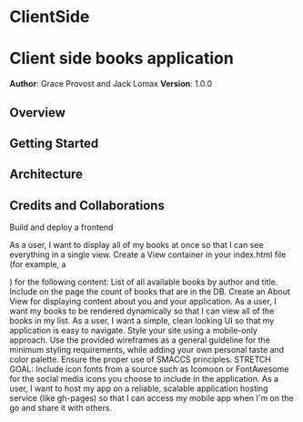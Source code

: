 # ClientSide

# Client side books application

**Author**: Grace Provost and Jack Lomax
**Version**: 1.0.0

## Overview
<!-- Provide a high level overview of what this application is and why you are building it, beyond the fact that it's an assignment for a Code Fellows 301 class. (i.e. What's your problem domain?) 


Include a link to your live site if it's deployed. -->

## Getting Started
<!-- What are the steps that a developer must take in order to build this app on their own machine and get it running? -->

## Architecture
<!-- Provide a detailed description of the application design. What technologies (languages, libraries, etc) you're using, and any other relevant design information. -->

## Credits and Collaborations
<!-- Give credit (and a link) to other people or resources that helped you build this application. -->



Build and deploy a frontend

As a user, I want to display all of my books at once so that I can see everything in a single view.
Create a View container in your index.html file (for example, a <section>) for the following content:
List of all available books by author and title.
Include on the page the count of books that are in the DB.
Create an About View for displaying content about you and your application.
As a user, I want my books to be rendered dynamically so that I can view all of the books in my list.
As a user, I want a simple, clean looking UI so that my application is easy to navigate.
Style your site using a mobile-only approach. Use the provided wireframes as a general guideline for the minimum styling requirements, while adding your own personal taste and color palette.
Ensure the proper use of SMACCS principles.
STRETCH GOAL: Include icon fonts from a source such as Icomoon or FontAwesome for the social media icons you choose to include in the application.
As a user, I want to host my app on a reliable, scalable application hosting service (like gh-pages) so that I can access my mobile app when I'm on the go and share it with others.